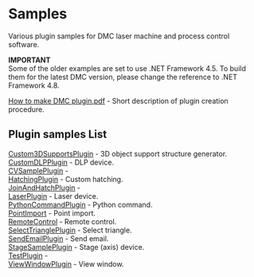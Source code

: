 # Samples
Various plugin samples for DMC laser machine and process control software.

**IMPORTANT**  
Some of the older examples are set to use .NET Framework 4.5. To build them for the latest DMC version, please change the reference to .NET Framework 4.8.

[How to make DMC plugin.pdf](/How%20to%20make%20DMC%20plugin.pdf) - Short description of plugin creation procedure.

## Plugin samples List

[Custom3DSupportsPlugin](/Custom3DSupportsPlugin/) - 3D object support structure generator.  
[CustomDLPPlugin](/CustomDLPPlugin/) - DLP device.  
[CVSamplePlugin](/CVSamplePlugin/) -  
[HatchingPlugin](/HatchingPlugin/) - Custom hatching.  
[JoinAndHatchPlugin](/JoinAndHatchPlugin/) -  
[LaserPlugin](/LaserPlugin/) - Laser device.  
[PythonCommandPlugin](/PythonCommandPlugin/) - Python command.  
[PointImport](/PointImport/) - Point import.  
[RemoteControl](/RemoteControl/) - Remote control.  
[SelectTrianglePlugin](/SelectTrianglePlugin/) - Select triangle.  
[SendEmailPlugin](/SendEmailPlugin/) - Send email.  
[StageSamplePlugin](/StageSamplePlugin/) - Stage (axis) device.  
[TestPlugin](/TestPlugin/) -  
[ViewWindowPlugin](/ViewWindowPlugin/) - View window.  
